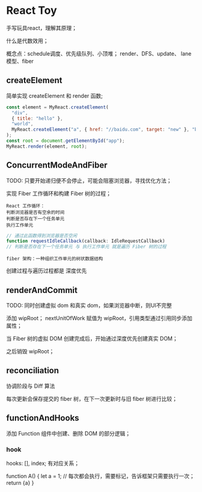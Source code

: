 # React Toy

手写玩具react，理解其原理；

什么是代数效用；

概念点：schedule调度、优先级队列、小顶堆；
render、DFS、update、
lane模型、fiber

## createElement

简单实现 createElement 和 render 函数;

```js
const element = MyReact.createElement(
  "div",
  { title: "hello" },
  "world",
  MyReact.createElement("a", { href: "//baidu.com", target: "new" }, "baidu")
);
const root = document.getElementById("app");
MyReact.render(element, root);
```

## ConcurrentModeAndFiber

TODO: 只要开始递归便不会停止，可能会阻塞浏览器，寻找优化方法；

实现 Fiber 工作循环和构建 Fiber 树的过程；

```TextPlain
React 工作循环：
判断浏览器是否有空余的时间
判断是否存在下一个任务单元
执行工作单元
```

```js
// 通过此函数得到浏览器是否空闲
function requestIdleCallback(callback: IdleRequestCallback)
// 判断是否存在下一个任务单元 与 执行工作单元 就是遍历 Fiber 树的过程
```

```TextPlain
fiber 架构：一种组织工作单元的树状数据结构
```

创建过程与遍历过程都是 深度优先

## renderAndCommit

TODO: 同时创建虚拟 dom 和真实 dom，如果浏览器中断，则UI不完整

添加 wipRoot； nextUnitOfWork 赋值为 wipRoot，引用类型通过引用同步添加属性；

当 Fiber 树的虚拟 DOM 创建完成后，开始通过深度优先创建真实 DOM；

之后销毁 wipRoot；

## reconciliation

协调阶段与 Diff 算法

每次更新会保存提交的 fiber 树，在下一次更新时与旧 fiber 树进行比较；

## functionAndHooks

添加 Function 组件中创建、删除 DOM 的部分逻辑；

### hook

hooks: [], index; 有对应关系；

function A() {
  let a = 1; // 每次都会执行，需要标记，告诉框架只需要执行一次；
  return {a}
}
